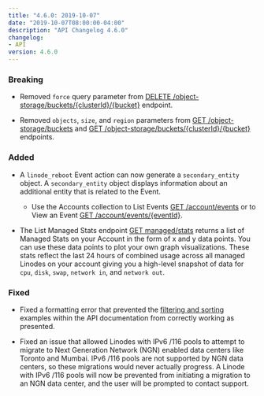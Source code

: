 ```yaml
---
title: "4.6.0: 2019-10-07"
date: "2019-10-07T08:00:00-04:00"
description: "API Changelog 4.6.0"
changelog:
- API
version: 4.6.0
---
```


### Breaking

* Removed `force` query parameter from [DELETE /object-storage/buckets/{clusterId}/{bucket}](https://www.linode.com/docs/api/object-storage/#object-storage-bucket-remove) endpoint.

* Removed `objects`, `size`, and `region` parameters from [GET /object-storage/buckets](https://www.linode.com/docs/api/object-storage/#object-storage-buckets-list) and [GET /object-storage/buckets/{clusterId}/{bucket}](https://www.linode.com/docs/api/object-storage/#object-storage-bucket-view) endpoints.

### Added

* A `linode_reboot` Event action can now generate a `secondary_entity` object. A `secondary_entity` object displays information about an additional entity that is related to the Event.
    * Use the Accounts collection to List Events [GET /account/events](https://www.linode.com/docs/api/account/#events-list) or to View an Event [GET /account/events/{eventId}](https://www.linode.com/docs/api/account/#event-view).

* The List Managed Stats endpoint [GET managed/stats](https://www.linode.com/docs/api/managed/#managed-stats-list) returns a list of Managed Stats on your Account in the form of x and y data points. You can use these data points to plot your own graph visualizations. These stats reflect the last 24 hours of combined usage across all managed Linodes on your account giving you a high-level snapshot of data for `cpu`, `disk`, `swap`, `network in`, and `network out`.

### Fixed

* Fixed a formatting error that prevented the [filtering and sorting](https://www.linode.com/docs/api/#filtering-and-sorting) examples within the API documentation from correctly working as presented.

* Fixed an issue that allowed Linodes with IPv6 /116 pools to attempt to migrate to Next Generation Network (NGN) enabled data centers like Toronto and Mumbai. IPv6 /116 pools are not supported by NGN data centers, so these migrations would never actually progress. A Linode with IPv6 /116 pools will now be prevented from initiating a migration to an NGN data center, and the user will be prompted to contact support.